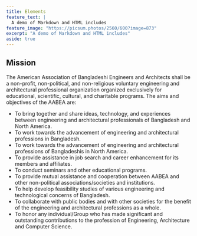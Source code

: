 ```yaml
---
title: Elements
feature_text: |
  A demo of Markdown and HTML includes
feature_image: "https://picsum.photos/2560/600?image=873"
excerpt: "A demo of Markdown and HTML includes"
aside: true
---
```


## Mission
The American Association of Bangladeshi Engineers and Architects shall be a non-profit, non-political, and non-religious voluntary engineering and architectural professional organization organized exclusively for educational, scientific, cultural, and charitable programs. The aims and objectives of the AABEA are: 

- To bring together and share ideas, technology, and experiences between engineering and architectural professionals of Bangladesh and North America. 
- To work towards the advancement of engineering and architectural professions in Bangladesh. 
- To work towards the advancement of engineering and architectural professions of Bangladeshis in North America. 
- To provide assistance in job search and career enhancement for its members and affiliates. 
- To conduct seminars and other educational programs. 
- To provide mutual assistance and cooperation between AABEA and other non-political associations/societies and institutions. 
- To help develop feasibility studies of various engineering and technological concerns of Bangladesh. 
- To collaborate with public bodies and with other societies for the benefit of the engineering and architectural professions as a whole. 
- To honor any individual/Group who has made significant and outstanding contributions to the profession of Engineering, Architecture and Computer Science.
